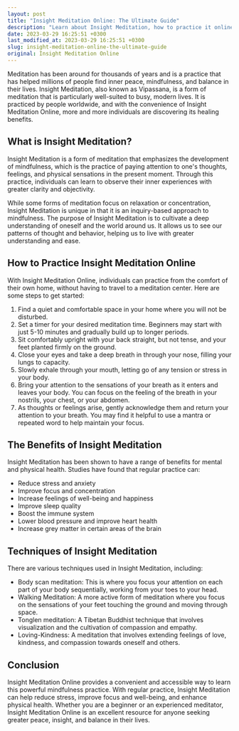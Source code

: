```yaml
---
layout: post
title: "Insight Meditation Online: The Ultimate Guide"
description: "Learn about Insight Meditation, how to practice it online, its benefits and techniques, and how it can improve your mental and physical health."
date: 2023-03-29 16:25:51 +0300
last_modified_at: 2023-03-29 16:25:51 +0300
slug: insight-meditation-online-the-ultimate-guide
original: Insight Meditation Online
---
```


Meditation has been around for thousands of years and is a practice that has helped millions of people find inner peace, mindfulness, and balance in their lives. Insight Meditation, also known as Vipassana, is a form of meditation that is particularly well-suited to busy, modern lives. It is practiced by people worldwide, and with the convenience of Insight Meditation Online, more and more individuals are discovering its healing benefits.

## What is Insight Meditation?

Insight Meditation is a form of meditation that emphasizes the development of mindfulness, which is the practice of paying attention to one's thoughts, feelings, and physical sensations in the present moment. Through this practice, individuals can learn to observe their inner experiences with greater clarity and objectivity.

While some forms of meditation focus on relaxation or concentration, Insight Meditation is unique in that it is an inquiry-based approach to mindfulness. The purpose of Insight Meditation is to cultivate a deep understanding of oneself and the world around us. It allows us to see our patterns of thought and behavior, helping us to live with greater understanding and ease.

## How to Practice Insight Meditation Online

With Insight Meditation Online, individuals can practice from the comfort of their own home, without having to travel to a meditation center. Here are some steps to get started:

1. Find a quiet and comfortable space in your home where you will not be disturbed.
2. Set a timer for your desired meditation time. Beginners may start with just 5-10 minutes and gradually build up to longer periods.
3. Sit comfortably upright with your back straight, but not tense, and your feet planted firmly on the ground.
4. Close your eyes and take a deep breath in through your nose, filling your lungs to capacity.
5. Slowly exhale through your mouth, letting go of any tension or stress in your body.
6. Bring your attention to the sensations of your breath as it enters and leaves your body. You can focus on the feeling of the breath in your nostrils, your chest, or your abdomen.
7. As thoughts or feelings arise, gently acknowledge them and return your attention to your breath. You may find it helpful to use a mantra or repeated word to help maintain your focus.

## The Benefits of Insight Meditation

Insight Meditation has been shown to have a range of benefits for mental and physical health. Studies have found that regular practice can:

- Reduce stress and anxiety
- Improve focus and concentration
- Increase feelings of well-being and happiness
- Improve sleep quality
- Boost the immune system
- Lower blood pressure and improve heart health
- Increase grey matter in certain areas of the brain

## Techniques of Insight Meditation

There are various techniques used in Insight Meditation, including:

- Body scan meditation: This is where you focus your attention on each part of your body sequentially, working from your toes to your head.
- Walking Meditation: A more active form of meditation where you focus on the sensations of your feet touching the ground and moving through space.
- Tonglen meditation: A Tibetan Buddhist technique that involves visualization and the cultivation of compassion and empathy.
- Loving-Kindness: A meditation that involves extending feelings of love, kindness, and compassion towards oneself and others.

## Conclusion

Insight Meditation Online provides a convenient and accessible way to learn this powerful mindfulness practice. With regular practice, Insight Meditation can help reduce stress, improve focus and well-being, and enhance physical health. Whether you are a beginner or an experienced meditator, Insight Meditation Online is an excellent resource for anyone seeking greater peace, insight, and balance in their lives.